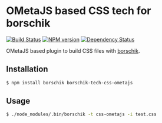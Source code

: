 # OMetaJS based CSS tech for borschik
[![Build Status](https://travis-ci.org/bem/borschik-tech-css-ometajs.png?branch=master)](https://travis-ci.org/bem/borschik-tech-css-ometajs)
[![NPM version](https://badge.fury.io/js/borschik-tech-css-ometajs.png)](http://badge.fury.io/js/borschik-tech-css-ometajs)
[![Dependency Status](https://david-dm.org/bem/borschik-tech-css-ometajs.png)](https://david-dm.org/bem/borschik-tech-css-ometajs)

OMetaJS based plugin to build CSS files with [borschik](https://github.com/bem/borschik).

## Installation
```sh
$ npm install borschik borschik-tech-css-ometajs
```
## Usage
```sh
$ ./node_modules/.bin/borschik -t css-ometajs -i test.css
```

